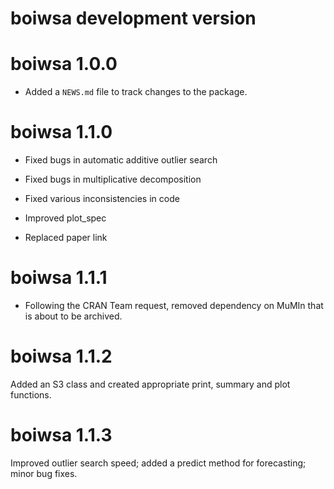 # boiwsa development version

# boiwsa 1.0.0

* Added a `NEWS.md` file to track changes to the package.

# boiwsa 1.1.0

* Fixed bugs in automatic additive outlier search

* Fixed bugs in multiplicative decomposition

* Fixed various inconsistencies in code

* Improved plot_spec

* Replaced paper link

# boiwsa 1.1.1

* Following the CRAN Team request, removed dependency on MuMIn that is about to be archived.

# boiwsa 1.1.2

Added an S3 class and created appropriate print, summary and plot functions.

# boiwsa 1.1.3

Improved outlier search speed; added a predict method for forecasting; minor bug fixes.

